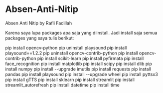 # Absen-Anti-Nitip
Absen Anti Nitip by Rafli Fadillah

Karena saya lupa packages apa saja yang diinstall. Jadi install saja semua packages yang saya tulis berikut:

pip install opencv-python
pip uninstall playsound
pip install playsound==1.2.2
pip uninstall opencv-contrib-python
pip install opencv-contrib-python
pip install scikit-learn
pip install pyfirmata
pip install face_recognition
pip install matplotlib
pip install scipy
pip install dlib
pip install numpy
pip install --upgrade imutils
pip install requests
pip install pandas
pip install playsound
pip install --upgrade wheel
pip install pyttsx3
pip install gTTS
pip install sklearn
pip install streamlit
pip install streamlit_autorefresh
pip install datetime
pip install time
